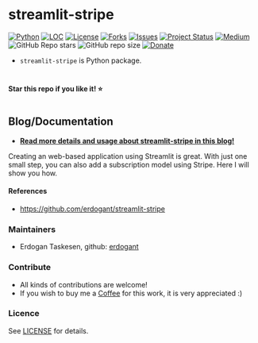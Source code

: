 # streamlit-stripe

[![Python](https://img.shields.io/pypi/pyversions/streamlit-stripe)](https://img.shields.io/pypi/pyversions/streamlit-stripe)
[![LOC](https://sloc.xyz/github/erdogant/streamlit-stripe/?category=code)](https://github.com/erdogant/streamlit-stripe/)
[![License](https://img.shields.io/badge/license-MIT-green.svg)](https://github.com/erdogant/streamlit-stripe/blob/master/LICENSE)
[![Forks](https://img.shields.io/github/forks/erdogant/streamlit-stripe.svg)](https://github.com/erdogant/streamlit-stripe/network)
[![Issues](https://img.shields.io/github/issues/erdogant/streamlit-stripe.svg)](https://github.com/erdogant/streamlit-stripe/issues)
[![Project Status](http://www.repostatus.org/badges/latest/active.svg)](http://www.repostatus.org/#active)
[![Medium](https://img.shields.io/badge/Medium-Blog-green)](https://towardsdatascience.com/what-are-streamlit-stripe-loadings-and-biplots-9a7897f2e559)
![GitHub Repo stars](https://img.shields.io/github/stars/erdogant/streamlit-stripe)
![GitHub repo size](https://img.shields.io/github/repo-size/erdogant/streamlit-stripe)
[![Donate](https://img.shields.io/badge/Support%20this%20project-grey.svg?logo=github%20sponsors)](https://erdogant.github.io/streamlit-stripe/pages/html/Documentation.html#)
<!---[![BuyMeCoffee](https://img.shields.io/badge/buymea-coffee-yellow.svg)](https://www.buymeacoffee.com/erdogant)-->
<!---[![Coffee](https://img.shields.io/badge/coffee-black-grey.svg)](https://erdogant.github.io/donate/?currency=USD&amount=5)-->





<!---[![BuyMeCoffee](https://img.shields.io/badge/buymea-coffee-yellow.svg)](https://www.buymeacoffee.com/erdogant)-->
<!---[![Coffee](https://img.shields.io/badge/coffee-black-grey.svg)](https://erdogant.github.io/donate/?currency=USD&amount=5)-->

* ``streamlit-stripe`` is Python package.

# 
**Star this repo if you like it! ⭐️**
#


## Blog/Documentation

* [**Read more details and usage about streamlit-stripe in this blog!**](https://towardsdatascience.com/streamlit-stripe)

Creating an web-based application using Streamlit is great. With just one small step, you can also add a subscription model using Stripe. Here I will show you how.



#### References
* https://github.com/erdogant/streamlit-stripe

### Maintainers
* Erdogan Taskesen, github: [erdogant](https://github.com/erdogant)

### Contribute
* All kinds of contributions are welcome!
* If you wish to buy me a <a href="https://www.buymeacoffee.com/erdogant">Coffee</a> for this work, it is very appreciated :)

### Licence
See [LICENSE](LICENSE) for details.
